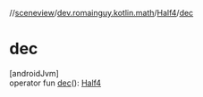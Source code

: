 //[sceneview](../../../index.md)/[dev.romainguy.kotlin.math](../index.md)/[Half4](index.md)/[dec](dec.md)

# dec

[androidJvm]\
operator fun [dec](dec.md)(): [Half4](index.md)
